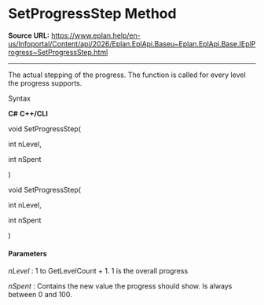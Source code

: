 # SetProgressStep Method

**Source URL:** https://www.eplan.help/en-us/Infoportal/Content/api/2026/Eplan.EplApi.Baseu~Eplan.EplApi.Base.IEplProgress~SetProgressStep.html

---

The actual stepping of the progress. The function is called for every level the progress supports.

Syntax

**C#**
**C++/CLI**


void SetProgressStep( 

   int nLevel,

   int nSpent

)

void SetProgressStep( 

   int nLevel,

   int nSpent

)


#### Parameters

*nLevel*
:   1 to GetLevelCount + 1. 1 is the overall progress

*nSpent*
:   Contains the new value the progress should show. Is always between 0 and 100.
